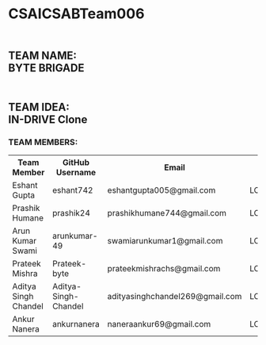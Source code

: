 # CSAICSABTeam006

## <br>TEAM NAME:</br> BYTE BRIGADE 


## <br>TEAM IDEA:</br> IN-DRIVE Clone

### TEAM MEMBERS: 


<table>
  <tr>
    <th>Team Member</th>
    <th>GitHub Username</th>
    <th>Email</th>
    <th>Roll No.</th>
  </tr>
  <tr>
    <td>Eshant Gupta</td>
    <td>eshant742</td>
    <td>eshantgupta005@gmail.com</td>
    <td>LCB2023016</td>
  </tr>
  <tr>
    <td>Prashik Humane</td>
    <td>prashik24</td>
    <td>prashikhumane744@gmail.com</td>
    <td>LCB2023039</td>
  </tr>
  <tr>
    <td>Arun Kumar Swami</td>
    <td>arunkumar-49</td>
    <td>swamiarunkumar1@gmail.com</td>
    <td>LCB2023049</td>
  </tr>
  <tr>
    <td>Prateek Mishra</td>
    <td>Prateek-byte</td>
    <td>prateekmishrachs@gmail.com</td>
    <td>LCB2023031</td>
  </tr>
  <tr>
    <td>Aditya Singh Chandel</td>
    <td>Aditya-Singh-Chandel</td>
    <td>adityasinghchandel269@gmail.com</td>
    <td>LCI2023046</td>
  </tr>
  <tr>
    <td>Ankur Nanera</td>
    <td>ankurnanera</td>
    <td>naneraankur69@gmail.com</td>
    <td>LCB2023052</td>
  </tr>
</table>
